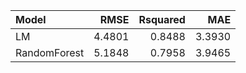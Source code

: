 |Model        |   RMSE| Rsquared|    MAE|
|:------------|------:|--------:|------:|
|LM           | 4.4801|   0.8488| 3.3930|
|RandomForest | 5.1848|   0.7958| 3.9465|
